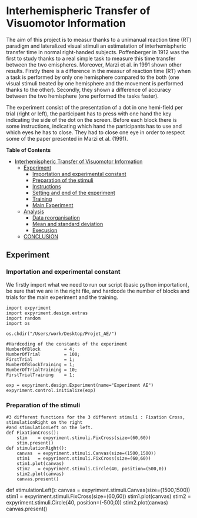 Interhemispheric Transfer of Visuomotor Information
===================================================

The aim of this project is to measur thanks to a unimanual reaction time (RT) paradigm and lateralized visual stimuli an estimatation of interhemispheric transfer time in normal right-handed subjects. Poffenberger in 1912 was the first to study thanks to a real simple task to measure this time transfer between the two emispheres.
Moreover, Marzi et al. in 1991 shown other results. Firstly there is a difference in the measur of reaction time (RT) when a task is performed by only one hemisphere compared to the both (one visual stimuli treated by one hemisphere and the movement is performed thanks to the other). Secondly, they shown a difference of accuracy between the two hemisphere (one performed the tasks faster).

The experiment consist of the presentation of a dot in one hemi-field per trial (right or left), the participant has to press with one hand the key indicating the side of the dot on the screen.
Before each block there is some instructions, indicating which hand the participants has to use and which eyes he has to close. They had to close one eye in order to respect some of the paper presented in Marzi et al. (1991).

<!-- markdown-toc start - Don't edit this section. Run M-x markdown-toc-refresh-toc -->
**Table of Contents**

- [Interhemispheric Transfer of Visuomotor Information](#interhemisphericT-transfert-of-visuomotor-information)
    - [Experiment](#experiment)
      - [Importation and experimental constant](#importation-and-experimental-constant)
      - [Preparation of the stimuli](#preparation-of-the-experiment)
      - [Instructions](#instructions)
      - [Setting and end of the experiment](#setting-and-end-of-the-experiment)
      - [Training](#training)
      - [Main Experiment](#main-experiment)
    - [Analysis](#analysis)
      - [Data reorganisation](#data-reorganisation)
      - [Mean and standard deviation](#mean-and-standard-deviasion)
      - [Execusion](#execusion)
    - [CONCLUSION](#conclusion)

<!-- markdown-toc end -->

## Experiment

### Importation and experimental constant

We firstly import what we need to run our script (basic python importation), be sure that we are in the right file, and hardcode the number of blocks and trials for the main experiment and the training.

    import expyriment
    import expyriment.design.extras
    import random
    import os

    os.chdir("/Users/work/Desktop/Projet_AE/")
    
    #Hardcoding of the constants of the experiment
    NumberOfBlock         = 4;
    NumberOfTrial         = 100;
    FirstTrial            = 1;
    NumberOfBlockTraining = 1;
    NumberOfTrialTraining = 10;
    FirstTrialTraining    = 1;
    
    exp = expyriment.design.Experiment(name="Experiment AE")
    expyriment.control.initialize(exp)

### Preparation of the stimuli
    #3 different functions for the 3 different stimuli : Fixation Cross, stimulationRight on the right
    #and stimulationLeft on the left.
    def FixationCross():
        stim    = expyriment.stimuli.FixCross(size=(60,60))
        stim.present()
    def stimulationRight():
        canvas  = expyriment.stimuli.Canvas(size=(1500,1500))
        stim1   = expyriment.stimuli.FixCross(size=(60,60))
        stim1.plot(canvas)
        stim2   = expyriment.stimuli.Circle(40, position=(500,0))
        stim2.plot(canvas)
        canvas.present()
def stimulationLeft():
        canvas  = expyriment.stimuli.Canvas(size=(1500,1500))
        stim1   = expyriment.stimuli.FixCross(size=(60,60))
        stim1.plot(canvas)
        stim2   = expyriment.stimuli.Circle(40, position=(-500,0))
        stim2.plot(canvas)
        canvas.present()









